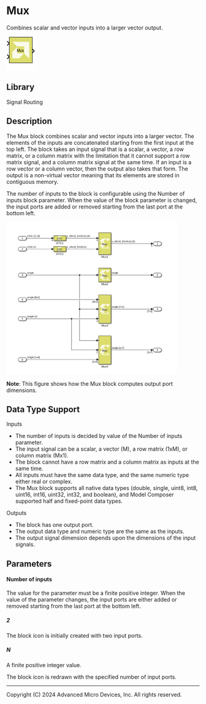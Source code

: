 # Mux

Combines scalar and vector inputs into a larger vector output.

![](./Images/block.png)

## Library

Signal Routing

## Description

The Mux block combines scalar and vector inputs into a larger vector.
The elements of the inputs are concatenated starting from the first
input at the top left. The block takes an input signal that is a scalar,
a vector, a row matrix, or a column matrix with the limitation that it
cannot support a row matrix signal, and a column matrix signal at the
same time. If an input is a row vector or a column vector, then the
output also takes that form. The output is a non-virtual vector meaning
that its elements are stored in contiguous memory.

The number of inputs to the block is configurable using the Number of
inputs block parameter. When the value of the block parameter is
changed, the input ports are added or removed starting from the last
port at the bottom left.


![](./Images/rto1555288259632.png)

**Note**: This figure shows how the Mux block computes output port
dimensions.

## Data Type Support

Inputs  
- The number of inputs is decided by value of the Number of inputs
  parameter.
- The input signal can be a scalar, a vector (M), a row matrix (1xM), or
  column matrix (Mx1).
- The block cannot have a row matrix and a column matrix as inputs at
  the same time.
- All inputs must have the same data type, and the same numeric type
  either real or complex.
- The Mux block supports all native data types (double, single, uint8,
  int8, uint16, int16, uint32, int32, and boolean), and Model Composer
  supported half and fixed-point data types.


Outputs  
- The block has one output port.
- The output data type and numeric type are the same as the inputs.
- The output signal dimension depends upon the dimensions of the input
  signals.

## Parameters

#### Number of inputs  
The value for the parameter must be a finite positive integer. When the
value of the parameter changes, the input ports are either added or
removed starting from the last port at the bottom left.

##### 2
The block icon is initially created with two input ports.

##### N
A finite positive integer value.

The block icon is redrawn with the specified number of input ports.


--------------
Copyright (C) 2024 Advanced Micro Devices, Inc.
All rights reserved.
